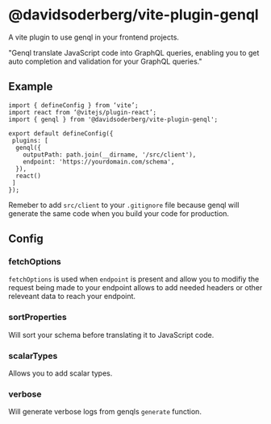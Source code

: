 # @davidsoderberg/vite-plugin-genql

A vite plugin to use genql in your frontend projects.

"Genql translate JavaScript code into GraphQL queries, enabling you to get auto completion and validation for your GraphQL queries."

## Example

```
import { defineConfig } from ‘vite’;
import react from ‘@vitejs/plugin-react’;
import { genql } from '@davidsoderberg/vite-plugin-genql';

export default defineConfig({
 plugins: [
  genql({
    outputPath: path.join(__dirname, '/src/client'),
    endpoint: 'https://yourdomain.com/schema',
  }), 
  react()
 ]
});
```

Remeber to add `src/client` to your `.gitignore` file because genql will generate the same code when you build your code for production.

## Config

### fetchOptions
`fetchOptions` is used when `endpoint` is present and allow you to modifiy the request being made to your endpoint allows to add needed headers or other releveant data to reach your endpoint.

### sortProperties
Will sort your schema before translating it to JavaScript code.

### scalarTypes
Allows you to add scalar types.

### verbose
Will generate verbose logs from genqls `generate` function.